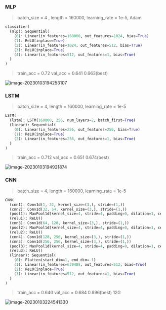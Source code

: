### MLP

> batch_size = 4 , length = 160000, learning_rate = 1e-5, Adam

```python
classifier(
  (mlp): Sequential(
    (0): Linear(in_features=160000, out_features=1024, bias=True)
    (1): ReLU(inplace=True)
    (2): Linear(in_features=1024, out_features=512, bias=True)
    (3): ReLU(inplace=True)
    (4): Linear(in_features=512, out_features=1, bias=True)
  )
)
```

> train_acc = 0.72  val_acc = 0.641  0.663(best)  

![image-20230103194253107](images/image-20230103194253107.png)



### LSTM

> batch_size = 4, length = 160000, learning_rate = 1e-5

```python
LSTM(
  (lstm): LSTM(160000, 256, num_layers=2, batch_first=True)
  (linear): Sequential(
    (0): Linear(in_features=256, out_features=256, bias=True)
    (1): ReLU(inplace=True)
    (2): Linear(in_features=256, out_features=1, bias=True)
  )
)
```

> train_acc = 0.712   val_acc = 0.651 0.674(best)

![image-20230103194921874](images/image-20230103194921874.png)

### CNN

> batch_size = 4, length = 160000, learning_rate = 1e-5 

```python
CNN(
  (cnn1): Conv1d(1, 32, kernel_size=(3,), stride=(1,))
  (cnn2): Conv1d(32, 64, kernel_size=(3,), stride=(1,))
  (pool1): MaxPool1d(kernel_size=4, stride=4, padding=0, dilation=1, ceil_mode=False)
  (relu1): ReLU()
  (cnn3): Conv1d(64, 128, kernel_size=(3,), stride=(1,))
  (pool2): MaxPool1d(kernel_size=4, stride=4, padding=0, dilation=1, ceil_mode=False)
  (relu2): ReLU()
  (cnn4): Conv1d(128, 256, kernel_size=(3,), stride=(1,))
  (cnn5): Conv1d(256, 256, kernel_size=(3,), stride=(1,))
  (pool3): MaxPool1d(kernel_size=4, stride=4, padding=0, dilation=1, ceil_mode=False)
  (relu3): ReLU()
  (linear): Sequential(
    (0): Flatten(start_dim=1, end_dim=-1)
    (1): Linear(in_features=639488, out_features=512, bias=True)
    (2): ReLU(inplace=True)
    (3): Linear(in_features=512, out_features=1, bias=True)
  )
)
```

> train_acc = 0.640  val_acc = 0.684  0.696(best)  12G

 ![image-20230103224541330](images/image-20230103224541330.png)